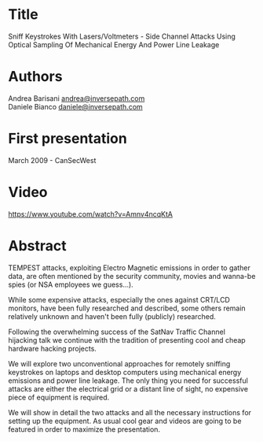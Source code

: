 Title
=====

Sniff Keystrokes With Lasers/Voltmeters - Side Channel Attacks Using
Optical Sampling Of Mechanical Energy And Power Line Leakage

Authors
=======

Andrea Barisani <andrea@inversepath.com>  
Daniele Bianco <daniele@inversepath.com>  

First presentation
==================

March 2009 - CanSecWest

Video
=====

https://www.youtube.com/watch?v=Amnv4ncqKtA

Abstract
========

TEMPEST attacks, exploiting Electro Magnetic emissions in order to gather data,
are often mentioned by the security community, movies and wanna-be spies (or
NSA employees we guess...).

While some expensive attacks, especially the ones against CRT/LCD monitors,
have been fully researched and described, some others remain relatively unknown
and haven't been fully (publicly) researched.

Following the overwhelming success of the SatNav Traffic Channel hijacking talk
we continue with the tradition of presenting cool and cheap hardware hacking
projects.

We will explore two unconventional approaches for remotely sniffing keystrokes
on laptops and desktop computers using mechanical energy emissions and power
line leakage. The only thing you need for successful attacks are either the
electrical grid or a distant line of sight, no expensive piece of equipment is
required.

We will show in detail the two attacks and all the necessary instructions for
setting up the equipment. As usual cool gear and videos are going to be
featured in order to maximize the presentation.
